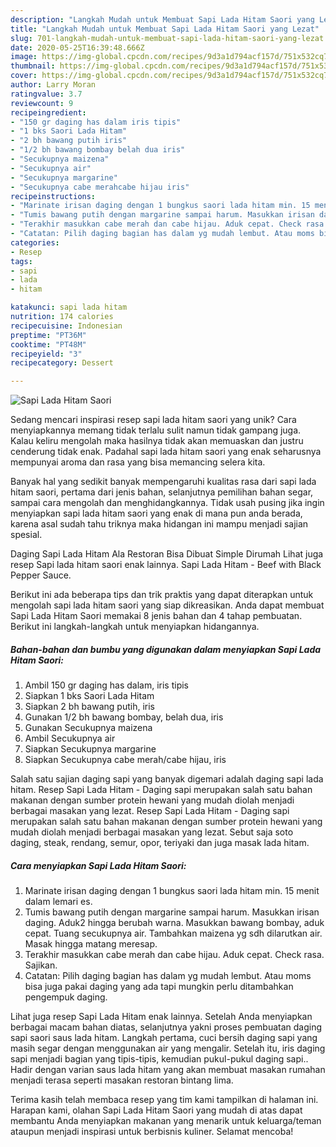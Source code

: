 ```yaml
---
description: "Langkah Mudah untuk Membuat Sapi Lada Hitam Saori yang Lezat"
title: "Langkah Mudah untuk Membuat Sapi Lada Hitam Saori yang Lezat"
slug: 701-langkah-mudah-untuk-membuat-sapi-lada-hitam-saori-yang-lezat
date: 2020-05-25T16:39:48.666Z
image: https://img-global.cpcdn.com/recipes/9d3a1d794acf157d/751x532cq70/sapi-lada-hitam-saori-foto-resep-utama.jpg
thumbnail: https://img-global.cpcdn.com/recipes/9d3a1d794acf157d/751x532cq70/sapi-lada-hitam-saori-foto-resep-utama.jpg
cover: https://img-global.cpcdn.com/recipes/9d3a1d794acf157d/751x532cq70/sapi-lada-hitam-saori-foto-resep-utama.jpg
author: Larry Moran
ratingvalue: 3.7
reviewcount: 9
recipeingredient:
- "150 gr daging has dalam iris tipis"
- "1 bks Saori Lada Hitam"
- "2 bh bawang putih iris"
- "1/2 bh bawang bombay belah dua iris"
- "Secukupnya maizena"
- "Secukupnya air"
- "Secukupnya margarine"
- "Secukupnya cabe merahcabe hijau iris"
recipeinstructions:
- "Marinate irisan daging dengan 1 bungkus saori lada hitam min. 15 menit dalam lemari es."
- "Tumis bawang putih dengan margarine sampai harum. Masukkan irisan daging. Aduk2 hingga berubah warna. Masukkan bawang bombay, aduk cepat. Tuang secukupnya air. Tambahkan maizena yg sdh dilarutkan air. Masak hingga matang meresap."
- "Terakhir masukkan cabe merah dan cabe hijau. Aduk cepat. Check rasa. Sajikan."
- "Catatan: Pilih daging bagian has dalam yg mudah lembut. Atau moms bisa juga pakai daging yang ada tapi mungkin perlu ditambahkan pengempuk daging."
categories:
- Resep
tags:
- sapi
- lada
- hitam

katakunci: sapi lada hitam 
nutrition: 174 calories
recipecuisine: Indonesian
preptime: "PT36M"
cooktime: "PT48M"
recipeyield: "3"
recipecategory: Dessert

---
```



![Sapi Lada Hitam Saori](https://img-global.cpcdn.com/recipes/9d3a1d794acf157d/751x532cq70/sapi-lada-hitam-saori-foto-resep-utama.jpg)

Sedang mencari inspirasi resep sapi lada hitam saori yang unik? Cara menyiapkannya memang tidak terlalu sulit namun tidak gampang juga. Kalau keliru mengolah maka hasilnya tidak akan memuaskan dan justru cenderung tidak enak. Padahal sapi lada hitam saori yang enak seharusnya mempunyai aroma dan rasa yang bisa memancing selera kita.

Banyak hal yang sedikit banyak mempengaruhi kualitas rasa dari sapi lada hitam saori, pertama dari jenis bahan, selanjutnya pemilihan bahan segar, sampai cara mengolah dan menghidangkannya. Tidak usah pusing jika ingin menyiapkan sapi lada hitam saori yang enak di mana pun anda berada, karena asal sudah tahu triknya maka hidangan ini mampu menjadi sajian spesial.

Daging Sapi Lada Hitam Ala Restoran Bisa Dibuat Simple Dirumah Lihat juga resep Sapi lada hitam saori enak lainnya. Sapi Lada Hitam - Beef with Black Pepper Sauce.


Berikut ini ada beberapa tips dan trik praktis yang dapat diterapkan untuk mengolah sapi lada hitam saori yang siap dikreasikan. Anda dapat membuat Sapi Lada Hitam Saori memakai 8 jenis bahan dan 4 tahap pembuatan. Berikut ini langkah-langkah untuk menyiapkan hidangannya.

<!--inarticleads1-->

##### Bahan-bahan dan bumbu yang digunakan dalam menyiapkan Sapi Lada Hitam Saori:

1. Ambil 150 gr daging has dalam, iris tipis
1. Siapkan 1 bks Saori Lada Hitam
1. Siapkan 2 bh bawang putih, iris
1. Gunakan 1/2 bh bawang bombay, belah dua, iris
1. Gunakan Secukupnya maizena
1. Ambil Secukupnya air
1. Siapkan Secukupnya margarine
1. Siapkan Secukupnya cabe merah/cabe hijau, iris


Salah satu sajian daging sapi yang banyak digemari adalah daging sapi lada hitam. Resep Sapi Lada Hitam - Daging sapi merupakan salah satu bahan makanan dengan sumber protein hewani yang mudah diolah menjadi berbagai masakan yang lezat. Resep Sapi Lada Hitam - Daging sapi merupakan salah satu bahan makanan dengan sumber protein hewani yang mudah diolah menjadi berbagai masakan yang lezat. Sebut saja soto daging, steak, rendang, semur, opor, teriyaki dan juga masak lada hitam. 

<!--inarticleads2-->

##### Cara menyiapkan Sapi Lada Hitam Saori:

1. Marinate irisan daging dengan 1 bungkus saori lada hitam min. 15 menit dalam lemari es.
1. Tumis bawang putih dengan margarine sampai harum. Masukkan irisan daging. Aduk2 hingga berubah warna. Masukkan bawang bombay, aduk cepat. Tuang secukupnya air. Tambahkan maizena yg sdh dilarutkan air. Masak hingga matang meresap.
1. Terakhir masukkan cabe merah dan cabe hijau. Aduk cepat. Check rasa. Sajikan.
1. Catatan: Pilih daging bagian has dalam yg mudah lembut. Atau moms bisa juga pakai daging yang ada tapi mungkin perlu ditambahkan pengempuk daging.


Lihat juga resep Sapi Lada Hitam enak lainnya. Setelah Anda menyiapkan berbagai macam bahan diatas, selanjutnya yakni proses pembuatan daging sapi saori saus lada hitam. Langkah pertama, cuci bersih daging sapi yang masih segar dengan menggunakan air yang mengalir. Setelah itu, iris daging sapi menjadi bagian yang tipis-tipis, kemudian pukul-pukul daging sapi.. Hadir dengan varian saus lada hitam yang akan membuat masakan rumahan menjadi terasa seperti masakan restoran bintang lima. 

Terima kasih telah membaca resep yang tim kami tampilkan di halaman ini. Harapan kami, olahan Sapi Lada Hitam Saori yang mudah di atas dapat membantu Anda menyiapkan makanan yang menarik untuk keluarga/teman ataupun menjadi inspirasi untuk berbisnis kuliner. Selamat mencoba!
